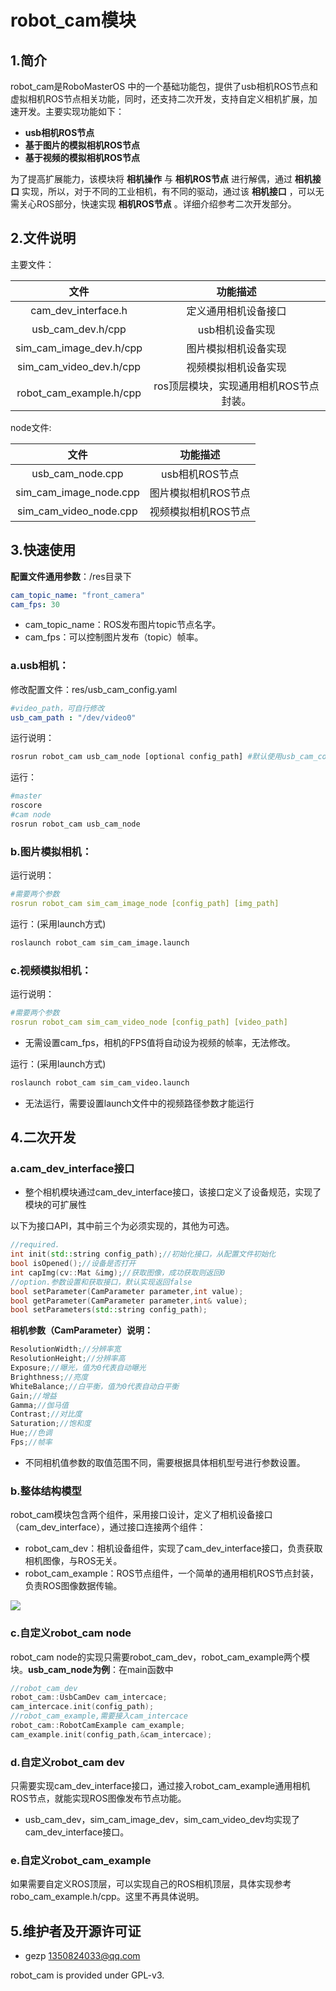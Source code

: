 # robot_cam模块

## 1.简介

robot_cam是RoboMasterOS 中的一个基础功能包，提供了usb相机ROS节点和虚拟相机ROS节点相关功能，同时，还支持二次开发，支持自定义相机扩展，加速开发。主要实现功能如下：

- **usb相机ROS节点**
- **基于图片的模拟相机ROS节点**
- **基于视频的模拟相机ROS节点**

为了提高扩展能力，该模块将 **相机操作** 与 **相机ROS节点** 进行解偶，通过 **相机接口** 实现，所以，对于不同的工业相机，有不同的驱动，通过该 **相机接口** ，可以无需关心ROS部分，快速实现 **相机ROS节点** 。详细介绍参考二次开发部分。

## 2.文件说明

主要文件：

|          文件           |                功能描述                |
| :---------------------: | :------------------------------------: |
|   cam_dev_interface.h   |          定义通用相机设备接口          |
|    usb_cam_dev.h/cpp    |            usb相机设备实现             |
| sim_cam_image_dev.h/cpp |          图片模拟相机设备实现          |
| sim_cam_video_dev.h/cpp |          视频模拟相机设备实现          |
| robot_cam_example.h/cpp | ros顶层模块，实现通用相机ROS节点封装。 |

node文件:

|          文件          |      功能描述       |
| :--------------------: | :-----------------: |
|    usb_cam_node.cpp    |   usb相机ROS节点    |
| sim_cam_image_node.cpp | 图片模拟相机ROS节点 |
| sim_cam_video_node.cpp | 视频模拟相机ROS节点 |

## 3.快速使用

__配置文件通用参数__：/res目录下

```yaml
cam_topic_name: "front_camera"
cam_fps: 30
```

- cam_topic_name：ROS发布图片topic节点名字。
- cam_fps：可以控制图片发布（topic）帧率。

### a.usb相机：

修改配置文件：res/usb_cam_config.yaml

```yaml
#video_path，可自行修改
usb_cam_path : "/dev/video0"
```

运行说明：

```bash
rosrun robot_cam usb_cam_node [optional config_path] #默认使用usb_cam_config.yaml
```

运行：

```bash
#master
roscore
#cam node
rosrun robot_cam usb_cam_node
```

### b.图片模拟相机：

运行说明：

```yaml
#需要两个参数
rosrun robot_cam sim_cam_image_node [config_path] [img_path]
```

运行：(采用launch方式)

```bash
roslaunch robot_cam sim_cam_image.launch
```

### c.视频模拟相机：

运行说明：

```yaml
#需要两个参数
rosrun robot_cam sim_cam_video_node [config_path] [video_path]
```

* 无需设置cam_fps，相机的FPS值将自动设为视频的帧率，无法修改。

运行：(采用launch方式)

```bash
roslaunch robot_cam sim_cam_video.launch
```

* 无法运行，需要设置launch文件中的视频路径参数才能运行

## 4.二次开发

### a.cam_dev_interface接口

* 整个相机模块通过cam_dev_interface接口，该接口定义了设备规范，实现了模块的可扩展性

以下为接口API，其中前三个为必须实现的，其他为可选。

```c++
//required.
int init(std::string config_path);//初始化接口，从配置文件初始化
bool isOpened();//设备是否打开
int capImg(cv::Mat &img);//获取图像，成功获取则返回0
//option.参数设置和获取接口，默认实现返回false
bool setParameter(CamParameter parameter,int value);
bool getParameter(CamParameter parameter,int& value);
bool setParameters(std::string config_path);
```

__相机参数（CamParameter）说明：__

```c++
ResolutionWidth;//分辨率宽
ResolutionHeight;//分辨率高
Exposure;//曝光，值为0代表自动曝光
Brighthness;//亮度
WhiteBalance;//白平衡，值为0代表自动白平衡
Gain;//增益
Gamma;//伽马值
Contrast;//对比度
Saturation;//饱和度
Hue;//色调
Fps;//帧率
```

- 不同相机值参数的取值范围不同，需要根据具体相机型号进行参数设置。

### b.整体结构模型

robot_cam模块包含两个组件，采用接口设计，定义了相机设备接口（cam_dev_interface），通过接口连接两个组件：

- robot_cam_dev：相机设备组件，实现了cam_dev_interface接口，负责获取相机图像，与ROS无关。
- robot_cam_example：ROS节点组件，一个简单的通用相机ROS节点封装，负责ROS图像数据传输。

![](doc/imgs/robot_cam_node.png)

### c.自定义robot_cam node

robot_cam node的实现只需要robot_cam_dev，robot_cam_example两个模块。__usb_cam_node为例__：在main函数中

```c++
//robot_cam_dev
robot_cam::UsbCamDev cam_intercace;
cam_intercace.init(config_path);
//robot_cam_example,需要接入cam_intercace
robot_cam::RobotCamExample cam_example;
cam_example.init(config_path,&cam_intercace);
```

### d.自定义robot_cam dev

只需要实现cam_dev_interface接口，通过接入robot_cam_example通用相机ROS节点，就能实现ROS图像发布节点功能。

- usb_cam_dev，sim_cam_image_dev，sim_cam_video_dev均实现了cam_dev_interface接口。

### e.自定义robot_cam_example

如果需要自定义ROS顶层，可以实现自己的ROS相机顶层，具体实现参考robo_cam_example.h/cpp。这里不再具体说明。

## 5.维护者及开源许可证

* gezp 1350824033@qq.com

robot_cam is provided under GPL-v3.

